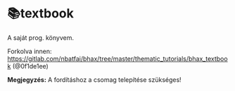 # 📚textbook

A saját prog. könyvem.

Forkolva innen: https://gitlab.com/nbatfai/bhax/tree/master/thematic_tutorials/bhax_textbook (@0f1de1ee)

**Megjegyzés:** A fordításhoz a csomag telepítése szükséges!

